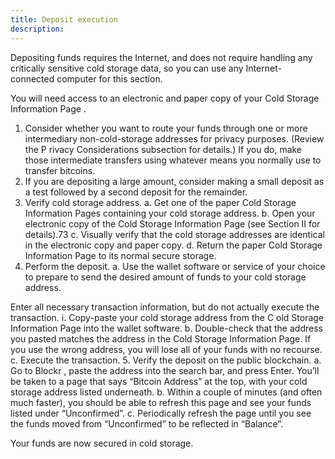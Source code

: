 ```yaml
---
title: Deposit execution
description:
---
```


Depositing funds requires the Internet, and does not require handling any critically sensitive cold storage data, so you can use any Internet-connected computer for this section.

You will need access to an electronic and paper copy of your Cold Storage Information Page .

1. Consider whether you want to route your funds through one or more
intermediary non-cold-storage addresses for privacy purposes. (Review the
P rivacy Considerations subsection for details.)
  If you do, make those intermediate transfers using whatever means you normally use to transfer bitcoins.
2. If you are depositing a large amount, consider making a small deposit as a test followed by a second deposit for the remainder.
3. Verify cold storage address.
  a. Get one of the paper Cold Storage Information Pages containing your cold storage address.
  b. Open your electronic copy of the Cold Storage Information Page (see Section II for details).73
  c. Visually verify that the cold storage addresses are identical in the electronic copy and paper copy.
  d. Return the paper Cold Storage Information Page to its normal secure storage.
4. Perform the deposit.
  a. Use the wallet software or service of your choice to prepare to send the desired amount of funds to your cold storage address.

  Enter all necessary transaction information, but do not actually execute the transaction.
    i. Copy-paste your cold storage address from the C old Storage Information Page into the wallet software.
  b. Double-check that the address you pasted matches the address in the Cold Storage Information Page.  If you use the wrong address, you will lose all of your funds with no recourse.
  c. Execute the transaction.
5. Verify the deposit on the public blockchain.
  a. Go to Blockr , paste the address into the search bar, and press Enter. You’ll be taken to a page that says “Bitcoin Address” at the top, with your cold storage address listed underneath.
  b. Within a couple of minutes (and often much faster), you should be able to refresh this page and see your funds listed under “Unconfirmed”.
  c. Periodically refresh the page until you see the funds moved from “Unconfirmed” to be reflected in “Balance”.

Your funds are now secured in cold storage.
